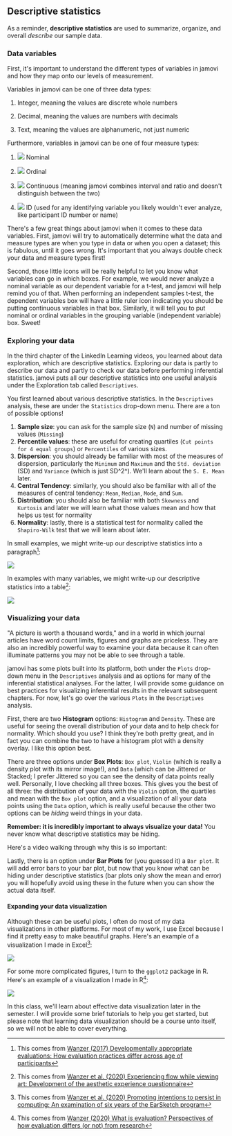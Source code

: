 ## Descriptive statistics

As a reminder, **descriptive statistics** are used to summarize, organize, and overall *describe* our sample data.

### Data variables

First, it's important to understand the different types of variables in jamovi and how they map onto our levels of measurement.

Variables in jamovi can be one of three data types:

1.  Integer, meaning the values are discrete whole numbers

2.  Decimal, meaning the values are numbers with decimals

3.  Text, meaning the values are alphanumeric, not just numeric

Furthermore, variables in jamovi can be one of four measure types:

1.  ![](https://www.jamovi.org/assets/variable-nominal.svg) Nominal

2.  ![](https://www.jamovi.org/assets/variable-ordinal.svg) Ordinal

3.  ![](https://www.jamovi.org/assets/variable-continuous.svg) Continuous (meaning jamovi combines interval and ratio and doesn't distinguish between the two)

4.  ![](https://www.jamovi.org/assets/variable-id.svg) ID (used for any identifying variable you likely wouldn't ever analyze, like participant ID number or name)

There's a few great things about jamovi when it comes to these data variables. First, jamovi will try to automatically determine what the data and measure types are when you type in data or when you open a dataset; this is fabulous, until it goes wrong. It's important that you always double check your data and measure types first!

Second, those little icons will be really helpful to let you know what variables can go in which boxes. For example, we would never analyze a nominal variable as our dependent variable for a t-test, and jamovi will help remind you of that. When performing an independent samples t-test, the dependent variables box will have a little ruler icon indicating you should be putting continuous variables in that box. Similarly, it will tell you to put nominal or ordinal variables in the grouping variable (independent variable) box. Sweet!

### Exploring your data

In the third chapter of the LinkedIn Learning videos, you learned about data exploration, which are descriptive statistics. Exploring our data is partly to describe our data and partly to check our data before performing inferential statistics. jamovi puts all our descriptive statistics into one useful analysis under the Exploration tab called `Descriptives`.

You first learned about various descriptive statistics. In the `Descriptives` analysis, these are under the `Statistics` drop-down menu. There are a ton of possible options!

1.  **Sample size**: you can ask for the sample size (`N`) and number of missing values (`Missing`)
2.  **Percentile values**: these are useful for creating quartiles (`Cut points for 4 equal groups`) or `Percentiles` of various sizes.
3.  **Dispersion**: you should already be familiar with most of the measures of dispersion, particularly the `Minimum` and `Maximum` and the `Std. deviation` (SD) and `Variance` (which is just SD^2^). We'll learn about the `S. E. Mean` later.
4.  **Central Tendency**: similarly, you should also be familiar with all of the measures of central tendency: `Mean`, `Median`, `Mode`, and `Sum`.
5.  **Distribution**: you should also be familiar with both `Skewness` and `Kurtosis` and later we will learn what those values mean and how that helps us test for normality
6.  **Normality**: lastly, there is a statistical test for normality called the `Shapiro-Wilk` test that we will learn about later.

In small examples, we might write-up our descriptive statistics into a paragraph[^descriptive-statistics-1]:

[^descriptive-statistics-1]: This comes from [Wanzer (2017) Developmentally appropriate evaluations: How evaluation practices differ across age of participants](https://thesiscommons.org/bk57d/)

![](C:/Users/wanzerd/AppData/Local/RStudio/tmp/paste-FE145052.png)

In examples with many variables, we might write-up our descriptive statistics into a table[^descriptive-statistics-2]:

[^descriptive-statistics-2]: This comes from [Wanzer et al. (2020) Experiencing flow while viewing art: Development of the aesthetic experience questionnaire](https://psycnet.apa.org/record/2018-49650-001)

![](C:/Users/wanzerd/AppData/Local/RStudio/tmp/paste-5768A65E.png)

### Visualizing your data

"A picture is worth a thousand words," and in a world in which journal articles have word count limits, figures and graphs are priceless. They are also an incredibly powerful way to examine your data because it can often illuminate patterns you may not be able to see through a table.

jamovi has some plots built into its platform, both under the `Plots` drop-down menu in the `Descriptives` analysis and as options for many of the inferential statistical analyses. For the latter, I will provide some guidance on best practices for visualizing inferential results in the relevant subsequent chapters. For now, let's go over the various `Plots` in the `Descriptives` analysis.

First, there are two **Histogram** options: `Histogram` and `Density`. These are useful for seeing the overall distribution of your data and to help check for normality. Which should you use? I think they're both pretty great, and in fact you can combine the two to have a histogram plot with a density overlay. I like this option best.

There are three options under **Box Plots**: `Box plot`, `Violin` (which is really a density plot with its mirror image!), and `Data` (which can be Jittered or Stacked; I prefer Jittered so you can see the density of data points really well. Personally, I love checking all three boxes. This gives you the best of all three: the distribution of your data with the `Violin` option, the quartiles and mean with the `Box plot` option, and a visualization of all your data points using the `Data` option, which is really useful because the other two options can be *hiding* weird things in your data.

**Remember: it is incredibly important to always visualize your data!** You never know what descriptive statistics may be hiding.

Here's a video walking through why this is so important:

Lastly, there is an option under **Bar Plots** for (you guessed it) a `Bar plot`. It will add error bars to your bar plot, but now that you know what can be hiding under descriptive statistics (bar plots only show the mean and error) you will hopefully avoid using these in the future when you can show the actual data itself.

#### Expanding your data visualization

Although these can be useful plots, I often do most of my data visualizations in other platforms. For most of my work, I use Excel because I find it pretty easy to make beautiful graphs. Here's an example of a visualization I made in Excel[^descriptive-statistics-3]:

[^descriptive-statistics-3]: This comes from [Wanzer et al. (2020) Promoting intentions to persist in computing: An examination of six years of the EarSketch program](https://doi.org/10.1080/08993408.2020.1714313)

![](C:/Users/wanzerd/AppData/Local/RStudio/tmp/paste-4374188F.png)

For some more complicated figures, I turn to the `ggplot2` package in R. Here's an example of a visualization I made in R[^descriptive-statistics-4]:

[^descriptive-statistics-4]: This comes from [Wanzer (2020) What is evaluation? Perspectives of how evaluation differs (or not) from research](https://journals.sagepub.com/doi/10.1177/1098214020920710)

![](C:/Users/wanzerd/AppData/Local/RStudio/tmp/paste-E21B9923.png)

In this class, we'll learn about effective data visualization later in the semester. I will provide some brief tutorials to help you get started, but please note that learning data visualization should be a course unto itself, so we will not be able to cover everything.
